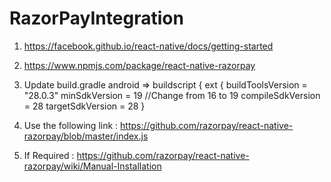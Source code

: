 # RazorPayIntegration

1. https://facebook.github.io/react-native/docs/getting-started

2. https://www.npmjs.com/package/react-native-razorpay

3. Update build.gradle android => 
   buildscript {
    ext {
        buildToolsVersion = "28.0.3"
        minSdkVersion = 19           //Change from 16 to 19
        compileSdkVersion = 28
        targetSdkVersion = 28
    }
    
4. Use the following link :
   https://github.com/razorpay/react-native-razorpay/blob/master/index.js

5. If Required :
https://github.com/razorpay/react-native-razorpay/wiki/Manual-Installation
